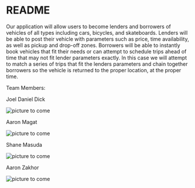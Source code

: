 # README

Our application will allow users to become lenders and borrowers of vehicles of all types including cars, bicycles, and skateboards. Lenders will be able to post their vehicle with parameters such as price, time availability, as well as pickup and drop-off zones. Borrowers will be able to instantly book vehicles that fit their needs or can attempt to schedule trips ahead of time that may not fit lender parameters exactly. In this case we will attempt to match a series of trips that fit the lenders parameters and chain together borrowers so the vehicle is returned to the proper location, at the proper time.

Team Members:

Joel Daniel Dick

![picture to come](heh)

Aaron Magat

![picture to come](heh)

Shane Masuda

![picture to come](heh)

Aaron Zakhor

![picture to come](heh)
